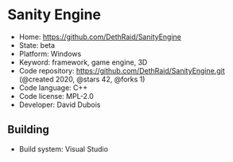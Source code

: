 # Sanity Engine

- Home: https://github.com/DethRaid/SanityEngine
- State: beta
- Platform: Windows
- Keyword: framework, game engine, 3D
- Code repository: https://github.com/DethRaid/SanityEngine.git (@created 2020, @stars 42, @forks 1)
- Code language: C++
- Code license: MPL-2.0
- Developer: David Dubois

## Building

- Build system: Visual Studio
